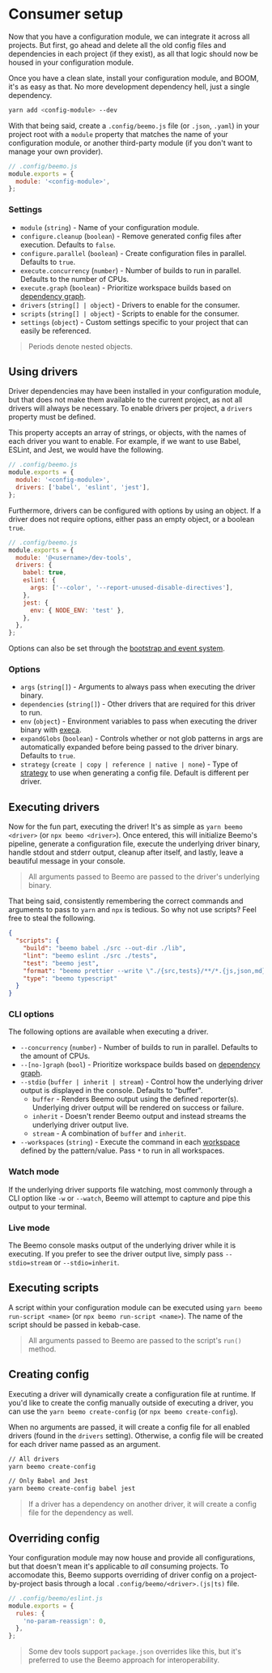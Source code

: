 # Consumer setup

Now that you have a configuration module, we can integrate it across all projects. But first, go
ahead and delete all the old config files and dependencies in each project (if they exist), as all
that logic should now be housed in your configuration module.

Once you have a clean slate, install your configuration module, and BOOM, it's as easy as that. No
more development dependency hell, just a single dependency.

```bash
yarn add <config-module> --dev
```

With that being said, create a `.config/beemo.js` file (or `.json`, `.yaml`) in your project root
with a `module` property that matches the name of your configuration module, or another third-party
module (if you don't want to manage your own provider).

```js
// .config/beemo.js
module.exports = {
  module: '<config-module>',
};
```

### Settings

- `module` (`string`) - Name of your configuration module.
- `configure.cleanup` (`boolean`) - Remove generated config files after execution. Defaults to
  `false`.
- `configure.parallel` (`boolean`) - Create configuration files in parallel. Defaults to `true`.
- `execute.concurrency` (`number`) - Number of builds to run in parallel. Defaults to the number of
  CPUs.
- `execute.graph` (`boolean`) - Prioritize workspace builds based on
  [dependency graph](./workspaces.md#priority-packages).
- `drivers` (`string[] | object`) - Drivers to enable for the consumer.
- `scripts` (`string[] | object`) - Scripts to enable for the consumer.
- `settings` (`object`) - Custom settings specific to your project that can easily be referenced.

> Periods denote nested objects.

## Using drivers

Driver dependencies may have been installed in your configuration module, but that does not make
them available to the current project, as not all drivers will always be necessary. To enable
drivers per project, a `drivers` property must be defined.

This property accepts an array of strings, or objects, with the names of each driver you want to
enable. For example, if we want to use Babel, ESLint, and Jest, we would have the following.

```js
// .config/beemo.js
module.exports = {
  module: '<config-module>',
  drivers: ['babel', 'eslint', 'jest'],
};
```

Furthermore, drivers can be configured with options by using an object. If a driver does not require
options, either pass an empty object, or a boolean `true`.

```js
// .config/beemo.js
module.exports = {
  module: '@<username>/dev-tools',
  drivers: {
    babel: true,
    eslint: {
      args: ['--color', '--report-unused-disable-directives'],
    },
    jest: {
      env: { NODE_ENV: 'test' },
    },
  },
};
```

Options can also be set through the [bootstrap and event system](./events.md).

### Options

- `args` (`string[]`) - Arguments to always pass when executing the driver binary.
- `dependencies` (`string[]`) - Other drivers that are required for this driver to run.
- `env` (`object`) - Environment variables to pass when executing the driver binary with
  [execa](https://github.com/sindresorhus/execa).
- `expandGlobs` (`boolean`) - Controls whether or not glob patterns in args are automatically
  expanded before being passed to the driver binary. Defaults to `true`.
- `strategy` (`create | copy | reference | native | none`) - Type of
  [strategy](./driver.md#config-strategies) to use when generating a config file. Default is
  different per driver.

## Executing drivers

Now for the fun part, executing the driver! It's as simple as `yarn beemo <driver>` (or
`npx beemo <driver>`). Once entered, this will initialize Beemo's pipeline, generate a configuration
file, execute the underlying driver binary, handle stdout and stderr output, cleanup after itself,
and lastly, leave a beautiful message in your console.

> All arguments passed to Beemo are passed to the driver's underlying binary.

That being said, consistently remembering the correct commands and arguments to pass to `yarn` and
`npx` is tedious. So why not use scripts? Feel free to steal the following.

```json
{
  "scripts": {
    "build": "beemo babel ./src --out-dir ./lib",
    "lint": "beemo eslint ./src ./tests",
    "test": "beemo jest",
    "format": "beemo prettier --write \"./{src,tests}/**/*.{js,json,md}\"",
    "type": "beemo typescript"
  }
}
```

### CLI options

The following options are available when executing a driver.

- `--concurrency` (`number`) - Number of builds to run in parallel. Defaults to the amount of CPUs.
- `--[no-]graph` (`bool`) - Prioritize workspace builds based on
  [dependency graph](./workspaces.md#priority-packages).
- `--stdio` (`buffer | inherit | stream`) - Control how the underlying driver output is displayed in
  the console. Defaults to "buffer".
  - `buffer` - Renders Beemo output using the defined reporter(s). Underlying driver output will be
    rendered on success or failure.
  - `inherit` - Doesn't render Beemo output and instead streams the underlying driver output live.
  - `stream` - A combination of `buffer` and `inherit`.
- `--workspaces` (`string`) - Execute the command in each [workspace](./workspaces.md) defined by
  the pattern/value. Pass `*` to run in all workspaces.

### Watch mode

If the underlying driver supports file watching, most commonly through a CLI option like `-w` or
`--watch`, Beemo will attempt to capture and pipe this output to your terminal.

### Live mode

The Beemo console masks output of the underlying driver while it is executing. If you prefer to see
the driver output live, simply pass `--stdio=stream` or `--stdio=inherit`.

## Executing scripts

A script within your configuration module can be executed using `yarn beemo run-script <name>` (or
`npx beemo run-script <name>`). The name of the script should be passed in kebab-case.

> All arguments passed to Beemo are passed to the script's `run()` method.

## Creating config

Executing a driver will dynamically create a configuration file at runtime. If you'd like to create
the config manually outside of executing a driver, you can use the `yarn beemo create-config` (or
`npx beemo create-config`).

When no arguments are passed, it will create a config file for all enabled drivers (found in the
`drivers` setting). Otherwise, a config file will be created for each driver name passed as an
argument.

```bash
// All drivers
yarn beemo create-config

// Only Babel and Jest
yarn beemo create-config babel jest
```

> If a driver has a dependency on another driver, it will create a config file for the dependency as
> well.

## Overriding config

Your configuration module may now house and provide all configurations, but that doesn't mean it's
applicable to _all_ consuming projects. To accomodate this, Beemo supports overriding of driver
config on a project-by-project basis through a local `.config/beemo/<driver>.(js|ts)` file.

```js
// .config/beemo/eslint.js
module.exports = {
  rules: {
    'no-param-reassign': 0,
  },
};
```

> Some dev tools support `package.json` overrides like this, but it's preferred to use the Beemo
> approach for interoperability.
